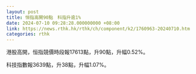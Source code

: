 ```yaml
---
layout: post
title: 恒指高開90點　科指升逾1%
date: 2024-07-10 09:28:28.000000000 +08:00
link: https://news.rthk.hk/rthk/ch/component/k2/1760963-20240710.htm
categories: rthk
---
```


港股高開，恒指競價時段報17613點，升90點，升幅0.52%。

科技指數報3639點，升38點，升幅1.07%。

